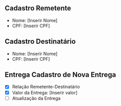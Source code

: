 ## Cadastro Remetente
- Nome: [Inserir Nome]
- CPF: [Inserir CPF]

## Cadastro Destinatário
- Nome: [Inserir Nome]
- CPF: [Inserir CPF]

## Entrega Cadastro de Nova Entrega
- [x] Relação Remetente-Destinatário
- [x] Valor da Entrega: [Inserir valor]
- [ ] Atualização da Entrega

